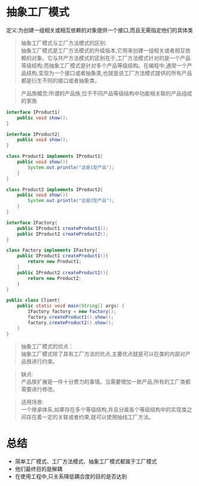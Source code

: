 # 抽象工厂模式
定义:为创建一组相关或相互依赖的对象提供一个接口,而且无需指定他们的具体类

> 抽象工厂模式与工厂方法模式的区别:<br>
抽象工厂模式是工厂方法模式的升级版本,它用来创建一组相关或者相互依赖的对象。它与共产方法模式的区别在于,工厂方法模式针对的是一个产品等级结构;而抽象工厂模式是针对多个产品等级结构。在编程中,通常一个产品结构,变现为一个接口或者抽象类,也就是说工厂方法模式提供的所有产品都是衍生不同的接口或者抽象类。

> 产品族概念:所谓的产品族,位于不同产品等级结构中功能相关联的产品组成的家族

```java
interface IProduct1{
    public void show();
}

interface IProduct2{
    public void show();
}

class Product1 implements IProduct1{
    public void show(){
        System.out.println("这是1型产品");
    }
}

class Product2 implements IProduct2{
    public void show(){
        System.out.println("这是2型产品");
    }
}

interface IFactory{
    public IProduct1 createProduct1();
    public IProduct2 createProduct2();
}

class Factory implements IFactory{
    public IProduct1 createProduct1(){
        return new Product1;
    }
    public IProduct2 createProduct2(){
        return new Product2;
    }
}

public class Client{
    public static void main(String[] args) {
        IFactory factory = new Factory();
        factory.createProduct1().show();
        factory.createProduct2().show();
    }
}
```

>抽象工厂模式的优点：<br>
抽象工厂模式除了具有工厂方法的优点,主要优点就是可以在类的内部对产品族进行约束。

> 缺点:<br>
产品族扩展是一件十分费力的事情。当需要增加一款产品,所有的工厂类都需要进行修改。

> 适用场景:<br>
一个继承体系,如果存在多个等级结构,并且分属各个等级结构中的实现类之间存在着一定的关联或者约束,就可以使用抽线工厂方法。

# 总结
- 简单工厂模式、工厂方法模式、抽象工厂模式都属于工厂模式
- 他们最终目的是解耦
- 在使用工程中,只关系降低耦合度的目的是否达到
